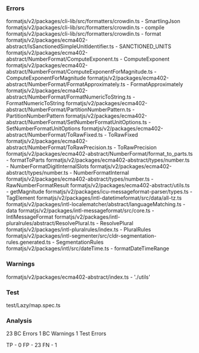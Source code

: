 ### Errors

formatjs/v2/packages/cli-lib/src/formatters/crowdin.ts - SmartlingJson
formatjs/v2/packages/cli-lib/src/formatters/crowdin.ts - compile
formatjs/v2/packages/cli-lib/src/formatters/crowdin.ts - format
formatjs/v2/packages/ecma402-abstract/IsSanctionedSimpleUnitIdentifier.ts - SANCTIONED_UNITS
formatjs/v2/packages/ecma402-abstract/NumberFormat/ComputeExponent.ts - ComputeExponent
formatjs/v2/packages/ecma402-abstract/NumberFormat/ComputeExponentForMagnitude.ts - ComputeExponentForMagnitude
formatjs/v2/packages/ecma402-abstract/NumberFormat/FormatApproximately.ts - FormatApproximately
formatjs/v2/packages/ecma402-abstract/NumberFormat/FormatNumericToString.ts - FormatNumericToString
formatjs/v2/packages/ecma402-abstract/NumberFormat/PartitionNumberPattern.ts - PartitionNumberPattern
formatjs/v2/packages/ecma402-abstract/NumberFormat/SetNumberFormatUnitOptions.ts - SetNumberFormatUnitOptions
formatjs/v2/packages/ecma402-abstract/NumberFormat/ToRawFixed.ts - ToRawFixed
formatjs/v2/packages/ecma402-abstract/NumberFormat/ToRawPrecision.ts - ToRawPrecision
formatjs/v2/packages/ecma402-abstract/NumberFormat/format_to_parts.ts - formatToParts
formatjs/v2/packages/ecma402-abstract/types/number.ts - NumberFormatDigitInternalSlots
formatjs/v2/packages/ecma402-abstract/types/number.ts - NumberFormatInternal
formatjs/v2/packages/ecma402-abstract/types/number.ts - RawNumberFormatResult
formatjs/v2/packages/ecma402-abstract/utils.ts - getMagnitude
formatjs/v2/packages/icu-messageformat-parser/types.ts - TagElement
formatjs/v2/packages/intl-datetimeformat/src/data/all-tz.ts
formatjs/v2/packages/intl-localematcher/abstract/languageMatching.ts - data
formatjs/v2/packages/intl-messageformat/src/core.ts - IntlMessageFormat
formatjs/v2/packages/intl-pluralrules/abstract/ResolvePlural.ts - ResolvePlural
formatjs/v2/packages/intl-pluralrules/index.ts - PluralRules
formatjs/v2/packages/intl-segmenter/src/cldr-segmentation-rules.generated.ts - SegmentationRules
formatjs/v2/packages/intl/src/dateTime.ts - formatDateTimeRange

### Warnings

formatjs/v2/packages/ecma402-abstract/index.ts - './utils'

### Test

test/Lazy/map.spec.ts

### Analysis

23 BC Errors
1 BC Warnings
1 Test Errors

TP - 0
FP - 23
FN - 1
